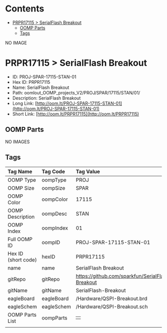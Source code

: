 



Contents
========

* [PRPR17115 > SerialFlash Breakout](#prpr17115--serialflash-breakout)
	* [OOMP Parts](#oomp-parts)
	* [Tags](#tags)
  
NO IMAGE  
# PRPR17115 > SerialFlash Breakout

- ID: PROJ-SPAR-17115-STAN-01
- Hex ID: PRPR17115
- Name: SerialFlash Breakout
- Path: oomlout_OOMP_projects_V2/PROJ/SPAR/17115/STAN/01/
- Description: SerialFlash Breakout
- Long Link: [http://oom.lt/PROJ-SPAR-17115-STAN-01](http://oom.lt/PROJ-SPAR-17115-STAN-01)
- Short Link: [http://oom.lt/PRPR17115](http://oom.lt/PRPR17115)

## OOMP Parts
  
NO IMAGES  
## Tags
  

|Tag Name|Tag Code|Tag Value|
| :--- | :--- | :--- |
|OOMP Type|oompType|PROJ|
|OOMP Size|oompSize|SPAR|
|OOMP Color|oompColor|17115|
|OOMP Description|oompDesc|STAN|
|OOMP Index|oompIndex|01|
|Full OOMP ID|oompID|PROJ-SPAR-17115-STAN-01|
|Hex ID (short code)|hexID|PRPR17115|
|name|name|SerialFlash Breakout|
|gitRepo|gitRepo|https://github.com/sparkfun/SerialFlash-Breakout|
|gitName|gitName|SerialFlash-Breakout|
|eagleBoard|eagleBoard|/Hardware/QSPI-Breakout.brd|
|eagleSchem|eagleSchem|/Hardware/QSPI-Breakout.sch|
|OOMP Parts List|oompParts|<table><tr><td></td></tr></table>|
||||
